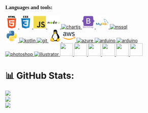 <h3 align="left" style="font-family: Arial Black">Languages and tools:</h3>
<p align="left">
<a href="https://www.w3.org/html/" target="_blank" rel="noreferrer"> <img src="https://raw.githubusercontent.com/devicons/devicon/master/icons/html5/html5-original-wordmark.svg" alt="html5" width="40" height="40"/> </a>
<a href="https://www.w3schools.com/css/" target="_blank" rel="noreferrer"> <img src="https://raw.githubusercontent.com/devicons/devicon/master/icons/css3/css3-original-wordmark.svg" alt="css3" width="40" height="40"/> </a>
<a href="https://developer.mozilla.org/en-US/docs/Web/JavaScript" target="_blank" rel="noreferrer"> <img src="https://raw.githubusercontent.com/devicons/devicon/master/icons/javascript/javascript-original.svg" alt="javascript" width="40" height="40"/> </a>
<a href="https://nodejs.org" target="_blank" rel="noreferrer"> <img src="https://raw.githubusercontent.com/devicons/devicon/master/icons/nodejs/nodejs-original-wordmark.svg" alt="nodejs" width="40" height="40"/> </a>
<a href="https://www.chartjs.org" target="_blank" rel="noreferrer"> <img src="https://www.chartjs.org/media/logo-title.svg" alt="chartjs" width="40" height="40"/> </a>
<a href="https://getbootstrap.com" target="_blank" rel="noreferrer"> <img src="https://raw.githubusercontent.com/devicons/devicon/master/icons/bootstrap/bootstrap-plain-wordmark.svg" alt="bootstrap" width="40" height="40"/> </a>
<a href="https://www.mysql.com/" target="_blank" rel="noreferrer"> <img src="https://raw.githubusercontent.com/devicons/devicon/master/icons/mysql/mysql-original-wordmark.svg" alt="mysql" width="40" height="40"/> </a>
<a href="https://www.microsoft.com/en-us/sql-server" target="_blank" rel="noreferrer"> <img src="https://www.svgrepo.com/show/303229/microsoft-sql-server-logo.svg" alt="mssql" width="40" height="40"/> </a>
<br>
<a href="https://www.python.org" target="_blank" rel="noreferrer"> <img src="https://raw.githubusercontent.com/devicons/devicon/master/icons/python/python-original.svg" alt="python" width="40" height="40"/> </a>
<a href="https://kotlinlang.org" target="_blank" rel="noreferrer"> <img src="https://www.vectorlogo.zone/logos/kotlinlang/kotlinlang-icon.svg" alt="kotlin" width="40" height="40"/> </a>
<a href="https://git-scm.com/" target="_blank" rel="noreferrer"> <img src="https://www.vectorlogo.zone/logos/git-scm/git-scm-icon.svg" alt="git" width="40" height="40"/> </a>
<a href="https://www.linux.org/" target="_blank" rel="noreferrer"> <img src="https://raw.githubusercontent.com/devicons/devicon/master/icons/linux/linux-original.svg" alt="linux" width="40" height="40"/> </a>
<a href="https://aws.amazon.com" target="_blank" rel="noreferrer"><img src="https://raw.githubusercontent.com/devicons/devicon/master/icons/amazonwebservices/amazonwebservices-original-wordmark.svg" alt="aws" width="40" height="40"/> </a>
<a href="https://azure.microsoft.com/en-in/" target="_blank" rel="noreferrer"> <img src="https://www.vectorlogo.zone/logos/microsoft_azure/microsoft_azure-icon.svg" alt="azure" width="40" height="40"/> </a>
<a href="https://www.arduino.cc/" target="_blank" rel="noreferrer"> <img src="https://cdn.worldvectorlogo.com/logos/arduino-1.svg" alt="arduino" width="40" height="40"/> </a>
<a href="https://www.r-project.org/" target="_blank" rel="noreferrer"> <img src="https://upload.wikimedia.org/wikipedia/commons/thumb/1/1b/R_logo.svg/800px-R_logo.svg.png" alt="arduino" width="40"/> </a>
<br>
<a href="https://www.photoshop.com/en" target="_blank" rel="noreferrer"> <img src="https://upload.wikimedia.org/wikipedia/commons/2/20/Photoshop_CC_icon.png" alt="photoshop" width="40" height="40"/> </a>
<a href="https://www.adobe.com/in/products/illustrator.html" target="_blank" rel="noreferrer"> <img src="https://www.vectorlogo.zone/logos/adobe_illustrator/adobe_illustrator-icon.svg" alt="illustrator" width="40" height="40"/> </a>
<a href="https://www.adobe.com/in/products/premiere.html" target="_blank" rel="noreferrer"> <img src="https://seeklogo.com/images/P/premiere-pro-cs6-logo-2879EAA9B0-seeklogo.com.png" width="40" height="40"/> </a>
<a href="https://www.adobe.com/in/products/aftereffects.html" target="_blank" rel="noreferrer"> <img src="https://upload.wikimedia.org/wikipedia/commons/d/d3/Adobe_After_Effects_CS6_Icon.png" width="40" height="40"/> </a>
<a href="https://www.adobe.com/in/products/animate.html" target="_blank" rel="noreferrer"> <img src="https://upload.wikimedia.org/wikipedia/commons/thumb/e/e3/Adobe_Animate_CC_icon.svg/2101px-Adobe_Animate_CC_icon.svg.png" width="40" height="40"/> </a>
<a href="https://www.substance3d.com/" target="_blank" rel="noreferrer"> <img src="https://cdn.worldvectorlogo.com/logos/substance-painter.svg" width="40" height="40"/> </a>
<a href="https://www.autodesk.com.br/products/maya/overview?term=1-YEAR&tab=subscription" target="_blank" rel="noreferrer"> <img src="https://user-images.githubusercontent.com/48419040/76123305-4c826a00-5fc6-11ea-8c65-4eee21fd386f.png" width="40" height="40"/> </a>
<a href="https://pixologic.com/" target="_blank" rel="noreferrer"> <img src="https://www.seekpng.com/png/small/209-2090821_contact-zbrush-logo-png.png" width="40" height="40"/> </a>
</p>

# 📊 GitHub Stats:
![](https://github-readme-stats.vercel.app/api?username=joaqu1m&theme=dark&hide_border=false&include_all_commits=false&count_private=false)<br/>
![](https://github-readme-streak-stats.herokuapp.com/?user=joaqu1m&theme=dark&hide_border=false)<br/>
![](https://github-readme-stats.vercel.app/api/top-langs/?username=joaqu1m&theme=dark&hide_border=false&include_all_commits=false&count_private=false&layout=compact)

